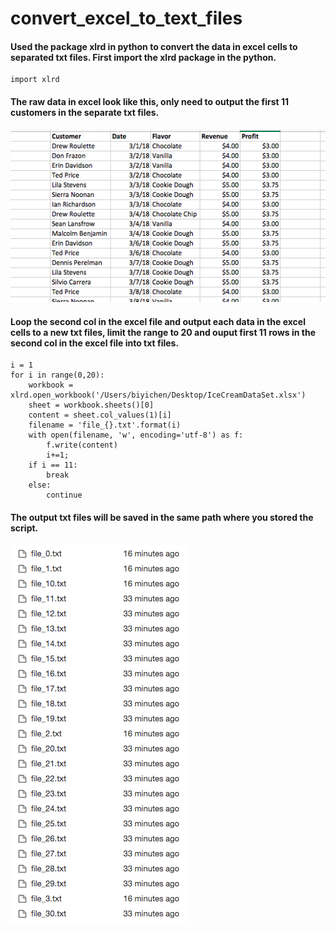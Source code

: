 # convert_excel_to_text_files
#### Used the package xlrd in python to convert the data in excel cells to separated txt files. First import the xlrd package in the python. 
```
import xlrd
```
#### The raw data in excel look like this, only need to output the first 11 customers in the separate txt files.
<img src="data.png" class="img-responsive img-circle" alt="data">

#### Loop the second col in the excel file and output each data in the excel cells to a new txt files, limit the range to 20 and ouput first 11 rows in the second col in the excel file into txt files.
```
i = 1
for i in range(0,20):
    workbook = xlrd.open_workbook('/Users/biyichen/Desktop/IceCreamDataSet.xlsx')
    sheet = workbook.sheets()[0]
    content = sheet.col_values(1)[i]
    filename = 'file_{}.txt'.format(i)
    with open(filename, 'w', encoding='utf-8') as f:
        f.write(content)
        i+=1;
    if i == 11:
        break
    else:
        continue
  ```
#### The output txt files will be saved in the same path where you stored the script.
<img src="output.png" class="img-responsive img-circle" alt="data">
